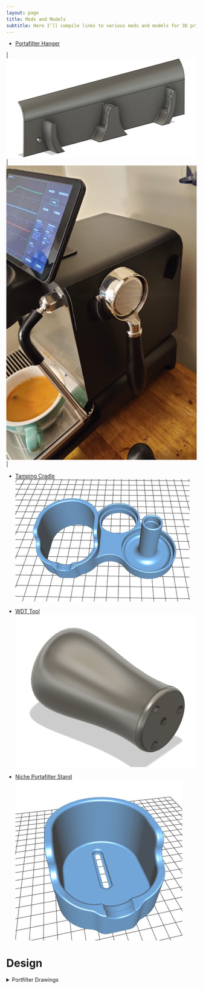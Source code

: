```yaml
---
layout: page
title: Mods and Models
subtitle: Here I’ll compile links to various mods and models for 3D printing
---
```


- [Portafilter Hanger](https://github.com/qporzk/Decent-Docs/blob/master/Models/DE1_Hanger_Full.stl)

|![](https://raw.githubusercontent.com/qporzk/Decent-Docs/master/assets/img/Portafilter_Hanger.jpg)  |  ![](https://raw.githubusercontent.com/qporzk/Decent-Docs/master/assets/img/holder_photo.jpg) |

- [Tamping Cradle](https://github.com/qporzk/Decent-Docs/blob/master/Models/TampCradleFunnel.stl)
![TampCradle](https://raw.githubusercontent.com/qporzk/Decent-Docs/master/assets/img/TampCradleFunnel.JPG)

- [WDT Tool](https://github.com/qporzk/Decent-Docs/blob/master/Models/WDT_Needles%20v3.stl)
![WDT](https://raw.githubusercontent.com/qporzk/Decent-Docs/master/assets/img/WDT_Tool.jpg)

- [Niche Portafilter Stand](https://github.com/qporzk/Decent-Docs/blob/master/Models/Niche_Portaholder.stl)
![Portafilter_Stand](https://raw.githubusercontent.com/qporzk/Decent-Docs/master/assets/img/Niche_Portaholder.JPG)

# Design

<details>
  <summary>Portfilter Drawings</summary>
  
<img src="https://raw.githubusercontent.com/qporzk/Decent-Docs/master/assets/img/bottomless_handle.jpg" alt="Portafilter">

<img src="https://raw.githubusercontent.com/qporzk/Decent-Docs/master/assets/img/combined.jpg" alt="Portafilter">

<img src="https://raw.githubusercontent.com/qporzk/Decent-Docs/master/assets/img/handle.jpg" alt="Portafilter">

<img src="https://raw.githubusercontent.com/qporzk/Decent-Docs/master/assets/img/bottomless_head.jpg" alt="Portafilter">

<img src="https://raw.githubusercontent.com/qporzk/Decent-Docs/master/assets/img/spouted_head.jpg" alt="Portafilter">

<a href="https://3.basecamp.com/3671212/buckets/7351439/documents/2096435245">Originals</a>
</details>

